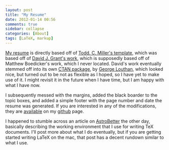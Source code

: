 ```yaml
---
layout: post
title: "My Resume"
date: 2012-01-14 00:56
comments: true
sidebar: collapse
categories: [About]
tags: [LaTeX, markup]
---
```


[My resume](/assets/resume/Bret-Comnes-Public.pdf) is directly based off of [Todd. C. Miller's template](http://www.gratisoft.us/todd/resume.html), which was based off of [David J. Grant's work](http://www.davidgrant.ca/latex_resume_template), which is supposedly based off of Matthew Boedicker's work, which I never located.  David's work eventually stemmed off into its own [CTAN package](http://tug.ctan.org/pkg/tucv), by [George Louthan](http://www.georgelouthan.com/), which looked nice, but turned out to be not as flexible as I hoped, so I have yet to make use of it. I might revisit it in the future when I have time, but I am happy with what I have now.

I subsequently messed with the margins, added the black boarder to the topic boxes, and added a simple footer with the page number and date the resume was generated.  If you are interested in any of the modifications, they are [available](https://github.com/bcomnes/Resume) on my [github](https://github.com/bcomnes) page.

I happened to stumble across an article on [AstroBetter](http://www.astrobetter.com/how-and-why-to-use-textmate-for-latex/) the other day, basically describing the working environment that I use for writing TeX documents.  I'll post more about what I do eventually, but if you are getting started writing LaTeX on the mac, that post has a decent rundown similar to what I use.